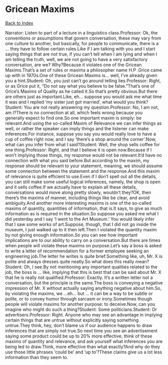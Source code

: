 # Gricean Maxims
[Back to Index](https://github.com/windows10010/tpoExtractor/blog/master/README.md)

Narrator: Listen to part of a lecture in a linguistics class.Professor: Ok, the conventions or assumptions that govern conversation, these may vary from one culture to another, but basically, for people to communicate, there is a ... they have to follow certain rules.Like if I am talking with you and I start saying things that are not true, if you can’t tell when I am lying and when I am telling the truth, well, we are not going to have a very satisfactory conversation, are we? Why?Because it violates one of the Gricean Maxims.That’s a set of rules or maxims a philosopher name H.P .Grice came up with in 1970s.One of these Gricean Maxims is... well, I’ve already given you a hint.Student: Oh, you just can’t go around telling lies.Professor: Right, or as Grice put it, “Do not say what you believe to be false.”That’s one of Grice’s Maxims of Quality as he called it.So that’s pretty obvious.But there are others just as important.Like, eh... suppose you would ask me what time it was and I replied ‘my sister just got married’, what would you think?Student: You are not really answering my question.Professor: No, I am not, am I?There is no connection at all, which feels wrong because you generally expect to find one.So one important maxim is simply: be relevant.And using the so-called Maxim of Relevance we can infer things as well, or rather the speaker can imply things and the listener can make inferences.For instance, suppose you say you would really love to have a cup of coffee right now, and I say ‘there’s a shop around the corner’.Now, what can you infer from what I said?Student: Well, the shop sells coffee for one thing.Professor: Right, and that I believe it is open now.Because if I won’t implying those things, my response would not be relevant.It’d have no connection with what you said before.But according to the maxim, my response should be relevant to your statement, meaning, we should assume some connection between the statement and the response.And this maxim of relevance is quite efficient to use.Even if I don’t spell out all the details, you can still make some useful logical inferences, namely, the shop is open and it sells coffee.If we actually have to explain all these details, conversations would move along pretty slowly, wouldn’t they?OK, then there’s the maxims of manner, including things like be clear, and avoid ambiguity.And another more interesting maxims is one of the so-called maxims of quantity, quantities of information, that is.It says, to give as much information as is required in the situation.So suppose you asked me what I did yesterday and I say ‘I went to the Art Museum.’ You would likely infer that I saw some works of art.Suppose, though, that I did not go inside the museum, I just walked up to it then left.Then I violated the quantity maxim by not giving enough information.So you can see how important implications are to our ability to carry on a conversation.But there are times when people will violate these maxims on purpose.Let’s say a boss is asked to write a letter of recommendation for a former employee seeking an engineering job.The letter he writes is quite brief.Something like, uh, Mr. X is polite and always dresses quite neatly.So what does this really mean?Student: Oh, I see.By not mentioning any important qualities related to the job, the boss is ... like, implying that this is best that can be said about Mr. X that he is really not qualified.Professor: Exactly. It’s a written letter not a conversation, but the principle is the same.The boss is conveying a negative impression of Mr. X without actually saying anything negative about him.So, by violating the maxims, we ...eh... but ... it can be a way to be subtle or polite, or to convey humor through sarcasm or irony.Sometimes though people will violate maxims for another purpose: to deceive.Now, can you imagine who might do such a thing?Student: Some politicians.Student: Or advertisers.Professor: Right. Anyone who may see an advantage in implying certain things that are untrue without explicitly saying something untrue.They think, hey, don’t blame us if our audience happens to draw inferences that are simply not true.So next time you see an advertisement saying some product could be up to 20% more effective, think of these maxims of quantity and relevance, and ask yourself what inferences you are being led to draw.Think, more effective than what exactly?And why do they use those little phrases ‘could be’ and ‘up to’?These claims give us a lot less information than they seem to.
 